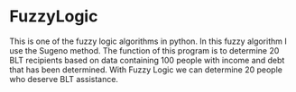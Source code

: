 # FuzzyLogic
This is one of the fuzzy logic algorithms in python. In this fuzzy algorithm I use the Sugeno method. The function of this program is to determine 20 BLT recipients based on data containing 100 people with income and debt that has been determined. With Fuzzy Logic we can determine 20 people who deserve BLT assistance.
